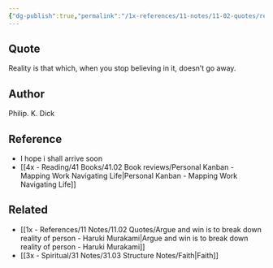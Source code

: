 ```yaml
---
{"dg-publish":true,"permalink":"/1x-references/11-notes/11-02-quotes/reality-philip-k-dick/","title":"Reality - Philip K Dick","created":"2023-01-07T07:48:55.000+03:00","updated":"2024-02-14T20:18:39.762+03:00"}
---
```



## Quote
Reality is that which, when you stop believing in it, doesn’t go away. 

## Author
Philip. K. Dick

## Reference
- I hope i shall arrive soon
- [[4x - Reading/41 Books/41.02 Book reviews/Personal Kanban - Mapping Work Navigating Life\|Personal Kanban - Mapping Work Navigating Life]]

## Related
- [[1x - References/11 Notes/11.02 Quotes/Argue and win is to break down reality of person - Haruki Murakami\|Argue and win is to break down reality of person - Haruki Murakami]]
- [[3x - Spiritual/31 Notes/31.03 Structure Notes/Faith\|Faith]]